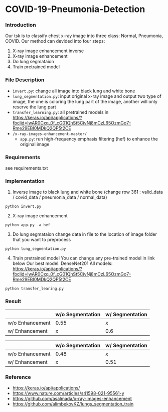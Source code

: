 # COVID-19-Pneumonia-Detection

### Introduction
Our tsk is to classify chest x-ray image into three class: Normal, Pneumonia, COVID. Our method can devided into four steps:
1. X-ray image enhancement inverse
2. X-ray image enhancement
3. Do lung segmataion
4. Train pretrained model

### File Description
* `invert.py`: change all image into black lung and white bone
* `lung_segmentation.py`: input original x-ray image and output two type of image, the one is coloring the lung part of the image, another will only reserve the lung part
* `transfer_learning.py`: all pretrained models in https://keras.io/api/applications/?fbclid=IwAR0Cxq_0f_cG01QhSt5CivNj8mCzL65OzmGo7-Rme29EBI0MDkQ2QP5t2CE
* `/x-ray-images-enhancement-master/`
  * `app.py`: run high-frequency emphasis filtering (hef) to enhance the original image

### Requirements
see requirements.txt

### Implementation
1. Inverse image to black lung and white bone (change row 361 : valid_data / covid_data / pneumonia_data / normal_data)
 ```
 python invert.py
 ```
2. X-ray image enhancement
 ```
 python app.py -a hef
 ```
3. Do lung segmataion
 change data in file to the location of image folder that you want to preprocess
 ```
 python lung_segmentation.py
 ```
4. Train pretrained model
 You can change any pre-trained model in link below
 Our best model: DenseNet201
 All models: https://keras.io/api/applications/?fbclid=IwAR0Cxq_0f_cG01QhSt5CivNj8mCzL65OzmGo7-Rme29EBI0MDkQ2QP5t2CE
 ```
 python transfer_learing.py
 ```

### Result
| | w/o Segmentation | w/ Segmentation|
| -------- | -------- | --------  |
| w/o Enhancement | 0.55 | x |
| w/ Enhancement | x | 0.6 |

| | w/o Segmentation | w/ Segmentation|
| -------- | -------- | --------  |
| w/o Enhancement | 0.48 | x |
| w/ Enhancement | x | 0.51 |

 
### Reference
* https://keras.io/api/applications/
* https://www.nature.com/articles/s41598-021-95561-y
* https://github.com/asalmada/x-ray-images-enhancement
* https://github.com/alimbekovKZ/lungs_segmentation_train

